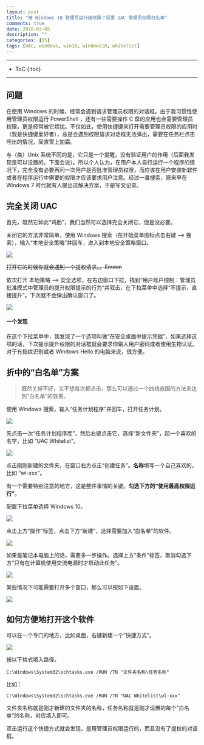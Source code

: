 ```yaml
---
layout: post
title: "被 Windows 10 管理员运行搞烦躁？设置 UAC 管理员权限白名单"
comments: true
date: 2020-03-05
description: ""
categories: [OS]
tags: [UAC, windows, win10, windows10, whitelist]
---
```


---
* ToC
{:toc}
---

## 问题

在使用 Windows 的时候，经常会遇到请求管理员权限的对话框。由于我习惯性使用管理员权限运行 PowerShell ，还有一些需要操作 C 盘的应用也会需要管理员权限，更是经常被它烦扰。不仅如此，使用快捷键来打开需要管理员权限的应用时（我是快捷键爱好者），总是会遇到权限请求对话框无法弹出，需要在任务栏点击呼出的情况，简直雪上加霜。

与（类）Unix 系统不同的是，它只是一个提醒，没有验证用户的作用（后面我发现是可以设置的，下面会说）。所以个人认为，在用户本人自行运行一个程序的情况下，完全没有必要再问一次用户是否批准管理员权限，而应该在用户安装新软件或者在程序运行中需要的权限才应该要求用户注意。经过一番搜索，原来早在 Windows 7 时代就有人提出过解决方案，于是写文记录。

## 完全关闭 UAC

首先，既然它如此“鸡肋”，我们当然可以选择完全关闭它，但是没必要。

关闭它的方法非常简单，使用 Windows 搜索（在开始菜单图标点击右键 --> 搜索），输入“本地安全策略”并回车，进入到本地安全策略窗口。

![](https://github.com/m0len/m0len.github.io/raw/master/img/local-sec-policy.png)

~~打开它的时候你就会遇到一个提权请求。。Emmm~~

依次打开 本地策略 --> 安全选项，在右边窗口下拉，找到“用户账户控制：管理员批准模式中管理员的提升权限提示的行为”并双击，在下拉菜单中选择“不提示，直接提升”。下次就不会弹出确认窗口了。

![](https://github.com/m0len/m0len.github.io/raw/master/img/elevate-wo-prompting.png)

#### 一个发现

在这个下拉菜单中，我发现了一个选项叫做“在安全桌面中提示凭据”，如果选择这项的话，下次提示提升权限的对话框就会要求你输入用户密码或者使用生物认证。对于有指纹识别或者 Windows Hello 的电脑来说，很方便。

## 折中的“白名单”方案

> 既然关掉不好，又不想每次都点击，那么可以通过一个曲线救国的方法来达到“白名单”的效果。

使用 Windows 搜索，输入“任务计划程序”并回车，打开任务计划。

![](https://github.com/m0len/m0len.github.io/raw/master/img/task-sche.png)

先点击一次“任务计划程序库”，然后右键点击它，选择“新文件夹”，起一个喜欢的名字，比如 “UAC Whitelist”。

![](https://github.com/m0len/m0len.github.io/raw/master/img/new-folder.png)

点击刚刚新建的文件夹，在窗口右方点击“创建任务”。**名称**填写一个自己喜欢的，比如 “wl-xxx”。

有一个需要特别注意的地方，这是整件事情的关键。**勾选下方的“使用最高权限运行”**。

配置下拉菜单选择 Windows 10。

![](https://github.com/m0len/m0len.github.io/raw/master/img/new-task.png)

点击上方“操作”标签，点击下方“新建”，选择需要加入“白名单”的软件。

![](https://github.com/m0len/m0len.github.io/raw/master/img/new-task-action.png)

如果是笔记本电脑上的话，需要多一步操作。选择上方“条件”标签，取消勾选下方“只有在计算机使用交流电源时才启动此任务”。

![](https://github.com/m0len/m0len.github.io/raw/master/img/new-task-condition.png)

某些情况下可能需要打开多个窗口，那么可以按如下设置。

![](https://github.com/m0len/m0len.github.io/raw/master/img/alongside-new-instance.png)

## 如何方便地打开这个软件

可以在一个专门的地方，比如桌面，右键新建一个“快捷方式”。

![](https://github.com/m0len/m0len.github.io/raw/master/img/wl-new-shortcut.png)

按以下格式填入路径。

```
C:\Windows\System32\schtasks.exe /RUN /TN "文件夹名称\任务名称"
```

比如：

``` 
C:\Windows\System32\schtasks.exe /RUN /TN "UAC Whitelist\wl-xxx"
```

文件夹名称就是刚才新建的文件夹的名称，任务名称就是刚才设置的每个“白名单”的名称，对应填入即可。

双击运行这个快捷方式就会发现，是用管理员权限运行的，而且没有了提权的对话框。

